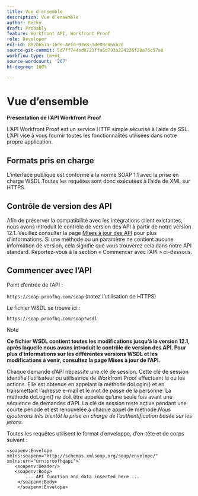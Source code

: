 ```yaml
---
title: Vue d’ensemble
description: Vue d’ensemble
author: Becky
draft: Probably
feature: Workfront API, Workfront Proof
role: Developer
exl-id: 882b657a-1bde-4efd-93e8-1de80c065b2d
source-git-commit: 5d7ff744ed0721ffa6d793a224226f28a76c57a0
workflow-type: tm+mt
source-wordcount: '267'
ht-degree: 100%

---
```


# Vue d’ensemble

**Présentation de l’API Workfront Proof**

L’API Workfront Proof est un service HTTP simple sécurisé à l’aide de SSL. L’API vise à vous fournir toutes les fonctionnalités utilisées dans notre propre application.

## Formats pris en charge

L’interface publique est conforme à la norme SOAP 1.1 avec la prise en charge WSDL.Toutes les requêtes sont donc exécutées à l’aide de XML sur HTTPS.

## Contrôle de version des API

Afin de préserver la compatibilité avec les intégrations client existantes, nous avons introduit le contrôle de version des API à partir de notre version 12.1. Veuillez consulter la page [Mises à jour des API](https://api.proofhq.com/new-updates.html) pour plus d’informations. Si une méthode ou un paramètre ne contient aucune information de version, cela signifie que vous trouverez cela dans notre API standard. Reportez-vous à la section « Commencer avec l’API » ci-dessous.

## Commencer avec l’API

Point d’entrée de l’API :

`https://soap.proofhq.com/soap` (notez l’utilisation de HTTPS)

Le fichier WSDL se trouve ici :

`https://soap.proofhq.com/soap?wsdl`

>[!NOTE]
>
>**Ce fichier WSDL contient toutes les modifications jusqu’à la version 12.1, après laquelle nous avons introduit le contrôle de version des API. Pour plus d’informations sur les différentes versions WSDL et les modifications à venir, consultez la page Mises à jour de l’API.**

Chaque demande d’API nécessite une clé de session. Cette clé de session identifie l’utilisateur ou utilisatrice de Workfront Proof effectuant la ou les actions. Elle est obtenue en appelant la méthode doLogin() et en transmettant l’adresse e-mail et le mot de passe de la personne. La méthode doLogin() ne doit être appelée qu’une seule fois avant une séquence de demandes d’API. La clé de session reste active pendant une courte période et est renouvelée à chaque appel de méthode.*Nous ajouterons très bientôt la prise en charge de l’authentification basée sur les jetons.*

Toutes les requêtes utilisent le format d’enveloppe, d’en-tête et de corps suivant :

```
<soapenv:Envelope xmlns:soapenv="http://schemas.xmlsoap.org/soap/envelope/" xmlns:urn="urn:proofhqapi">`
   <soapenv:Header/>
   <soapenv:Body>
       ... API function and data inserted here ...
    </soapenv:Body>
    </soapenv:Envelope>
```

